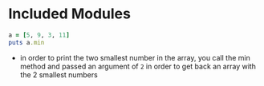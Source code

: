 # Included Modules

```ruby
a = [5, 9, 3, 11]
puts a.min
```

- in order to print the two smallest number in the array, you call the min method and passed an argument of `2` in order to get back an array with the 2 smallest numbers 